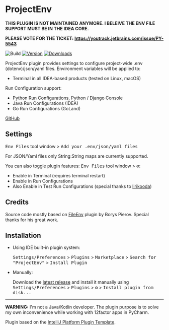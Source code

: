 # ProjectEnv

**THIS PLUGIN IS NOT MAINTAINED ANYMORE. I BELEIVE THE ENV FILE SUPPORT MUST BE IN THE IDEA CORE.**

**PLEASE VOTE FOR THE TICKET: https://youtrack.jetbrains.com/issue/PY-5543**

![Build](https://github.com/BredoGen/ProjectEnv/workflows/Build/badge.svg)
[![Version](https://img.shields.io/jetbrains/plugin/v/17044-projectenv.svg)](https://plugins.jetbrains.com/plugin/17044)
[![Downloads](https://img.shields.io/jetbrains/plugin/d/17044.svg)](https://plugins.jetbrains.com/plugin/17044)


<!-- Plugin description -->
ProjectEnv plugin provides settings to configure project-wide .env (dotenv)/json/yaml files.
Environment variables will be applied to:
* Terminal in all IDEA-based products (tested on Linux, macOS)

Run Configuration support:
* Python Run Configurations, Python / Django Console
* Java Run Configurations (IDEA)
* Go Run Configurations (GoLand)

[GitHub](https://github.com/BredoGen/ProjectEnv)

## Settings
<kbd>Env Files</kbd> tool window > <kbd>Add your .env/json/yaml files</kbd>

For JSON/Yaml files only String:String maps are currently supported.

You can also toggle plugin features: <kbd>Env Files</kbd> tool window > <kbd>⚙️</kbd>:
* Enable in Terminal (requires terminal restart)
* Enable in Run Configurations
* Also Enable in Test Run Configurations (special thanks to [lirikooda](https://github.com/lirikooda))

## Credits
Source code mostly based on [FileEnv](https://github.com/ashald/EnvFile) plugin by Borys Pierov. Special thanks for his great work.
<!-- Plugin description end -->

## Installation

- Using IDE built-in plugin system:

  <kbd>Settings/Preferences</kbd> > <kbd>Plugins</kbd> > <kbd>Marketplace</kbd> > <kbd>Search for "ProjectEnv"</kbd> >
  <kbd>Install Plugin</kbd>

- Manually:

  Download the [latest release](https://github.com/BredoGen/ProjectEnv/releases/latest) and install it manually using
  <kbd>Settings/Preferences</kbd> > <kbd>Plugins</kbd> > <kbd>⚙️</kbd> > <kbd>Install plugin from disk...</kbd>


---
**WARNING:** I'm not a Java/Kotlin developer. The plugin purpose is to solve my own inconvenience while working with 12factor apps in PyCharm.

Plugin based on the [IntelliJ Platform Plugin Template][template].

[template]: https://github.com/JetBrains/intellij-platform-plugin-template
